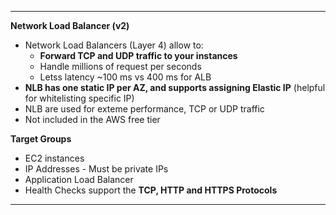 ****
**Network Load Balancer (v2)**

* Network Load Balancers (Layer 4) allow to:
    * **Forward TCP and UDP traffic to your instances**
    * Handle millions of request per seconds
    * Letss latency ~100 ms vs 400 ms for ALB
* **NLB has one static IP per AZ, and supports assigning Elastic IP** (helpful for whitelisting specific IP)
* NLB are used for exteme performance, TCP or UDP traffic
* Not included in the AWS free tier


**Target Groups**

* EC2 instances
* IP Addresses - Must be private IPs
* Application Load Balancer
* Health Checks support the **TCP, HTTP and HTTPS Protocols**
****